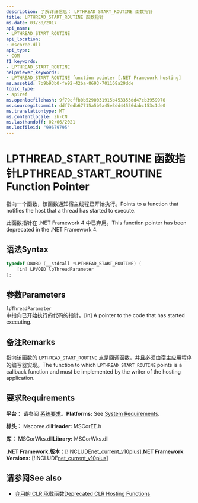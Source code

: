```yaml
---
description: 了解详细信息： LPTHREAD_START_ROUTINE 函数指针
title: LPTHREAD_START_ROUTINE 函数指针
ms.date: 03/30/2017
api_name:
- LPTHREAD_START_ROUTINE
api_location:
- mscoree.dll
api_type:
- COM
f1_keywords:
- LPTHREAD_START_ROUTINE
helpviewer_keywords:
- LPTHREAD_START_ROUTINE function pointer [.NET Framework hosting]
ms.assetid: 7b9b93b0-fe92-42ba-8693-701168a29dde
topic_type:
- apiref
ms.openlocfilehash: 9f79cffb0b5290031915b453353dd47cb3959970
ms.sourcegitcommit: ddf7edb67715a5b9a45e3dd44536dabc153c1de0
ms.translationtype: MT
ms.contentlocale: zh-CN
ms.lasthandoff: 02/06/2021
ms.locfileid: "99679795"
---
```

# <a name="lpthread_start_routine-function-pointer"></a><span data-ttu-id="987af-103">LPTHREAD_START_ROUTINE 函数指针</span><span class="sxs-lookup"><span data-stu-id="987af-103">LPTHREAD_START_ROUTINE Function Pointer</span></span>

<span data-ttu-id="987af-104">指向一个函数，该函数通知宿主线程已开始执行。</span><span class="sxs-lookup"><span data-stu-id="987af-104">Points to a function that notifies the host that a thread has started to execute.</span></span>  
  
 <span data-ttu-id="987af-105">此函数指针在 .NET Framework 4 中已弃用。</span><span class="sxs-lookup"><span data-stu-id="987af-105">This function pointer has been deprecated in the .NET Framework 4.</span></span>  
  
## <a name="syntax"></a><span data-ttu-id="987af-106">语法</span><span class="sxs-lookup"><span data-stu-id="987af-106">Syntax</span></span>  
  
```cpp  
typedef DWORD (__stdcall *LPTHREAD_START_ROUTINE) (  
    [in] LPVOID lpThreadParameter  
);  
```  
  
## <a name="parameters"></a><span data-ttu-id="987af-107">参数</span><span class="sxs-lookup"><span data-stu-id="987af-107">Parameters</span></span>  

 `lpThreadParameter`  
 <span data-ttu-id="987af-108">中指向已开始执行的代码的指针。</span><span class="sxs-lookup"><span data-stu-id="987af-108">[in] A pointer to the code that has started executing.</span></span>  
  
## <a name="remarks"></a><span data-ttu-id="987af-109">备注</span><span class="sxs-lookup"><span data-stu-id="987af-109">Remarks</span></span>  

 <span data-ttu-id="987af-110">指向该函数的 `LPTHREAD_START_ROUTINE` 点是回调函数，并且必须由宿主应用程序的编写器实现。</span><span class="sxs-lookup"><span data-stu-id="987af-110">The function to which `LPTHREAD_START_ROUTINE` points is a callback function and must be implemented by the writer of the hosting application.</span></span>  
  
## <a name="requirements"></a><span data-ttu-id="987af-111">要求</span><span class="sxs-lookup"><span data-stu-id="987af-111">Requirements</span></span>  

 <span data-ttu-id="987af-112">**平台：** 请参阅 [系统要求](../../get-started/system-requirements.md)。</span><span class="sxs-lookup"><span data-stu-id="987af-112">**Platforms:** See [System Requirements](../../get-started/system-requirements.md).</span></span>  
  
 <span data-ttu-id="987af-113">**标头：** Mscoree.dll</span><span class="sxs-lookup"><span data-stu-id="987af-113">**Header:** MSCorEE.h</span></span>  
  
 <span data-ttu-id="987af-114">**库：** MSCorWks.dll</span><span class="sxs-lookup"><span data-stu-id="987af-114">**Library:** MSCorWks.dll</span></span>  
  
 <span data-ttu-id="987af-115">**.NET Framework 版本：**[!INCLUDE[net_current_v10plus](../../../../includes/net-current-v10plus-md.md)]</span><span class="sxs-lookup"><span data-stu-id="987af-115">**.NET Framework Versions:** [!INCLUDE[net_current_v10plus](../../../../includes/net-current-v10plus-md.md)]</span></span>  
  
## <a name="see-also"></a><span data-ttu-id="987af-116">请参阅</span><span class="sxs-lookup"><span data-stu-id="987af-116">See also</span></span>

- [<span data-ttu-id="987af-117">弃用的 CLR 承载函数</span><span class="sxs-lookup"><span data-stu-id="987af-117">Deprecated CLR Hosting Functions</span></span>](deprecated-clr-hosting-functions.md)
